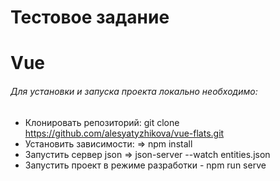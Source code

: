 # Тестовое задание
Vue
==============


###### Для установки и запуска проекта локально необходимо: ######

* Клонировать репозиторий: git clone https://github.com/alesyatyzhikova/vue-flats.git
* Установить зависимости: => npm install
* Запустить сервер json => json-server --watch entities.json
* Запустить проект в режиме разработки - npm run serve

